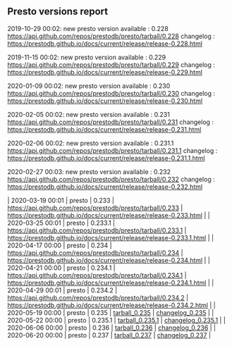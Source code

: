 ## Presto versions report

2019-10-29 00:02: new presto version available : 0.228 https://api.github.com/repos/prestodb/presto/tarball/0.228 changelog : https://prestodb.github.io/docs/current/release/release-0.228.html

2019-11-15 00:02: new presto version available : 0.229 https://api.github.com/repos/prestodb/presto/tarball/0.229 changelog : https://prestodb.github.io/docs/current/release/release-0.229.html

2020-01-09 00:02: new presto version available : 0.230 https://api.github.com/repos/prestodb/presto/tarball/0.230 changelog : https://prestodb.github.io/docs/current/release/release-0.230.html

2020-02-05 00:02: new presto version available : 0.231 https://api.github.com/repos/prestodb/presto/tarball/0.231 changelog : https://prestodb.github.io/docs/current/release/release-0.231.html

2020-02-06 00:02: new presto version available : 0.231.1 https://api.github.com/repos/prestodb/presto/tarball/0.231.1 changelog : https://prestodb.github.io/docs/current/release/release-0.231.1.html

2020-02-27 00:03: new presto version available : 0.232 https://api.github.com/repos/prestodb/presto/tarball/0.232 changelog : https://prestodb.github.io/docs/current/release/release-0.232.html

| 2020-03-19 00:01 | presto | 0.233 | https://api.github.com/repos/prestodb/presto/tarball/0.233 | https://prestodb.github.io/docs/current/release/release-0.233.html |
| 2020-03-25 00:01 | presto | 0.233.1 | https://api.github.com/repos/prestodb/presto/tarball/0.233.1 | https://prestodb.github.io/docs/current/release/release-0.233.1.html |
| 2020-04-17 00:00 | presto | 0.234 | https://api.github.com/repos/prestodb/presto/tarball/0.234 | https://prestodb.github.io/docs/current/release/release-0.234.html |
| 2020-04-21 00:00 | presto | 0.234.1 | https://api.github.com/repos/prestodb/presto/tarball/0.234.1 | https://prestodb.github.io/docs/current/release/release-0.234.1.html |
| 2020-04-29 00:01 | presto | 0.234.2 | https://api.github.com/repos/prestodb/presto/tarball/0.234.2 | https://prestodb.github.io/docs/current/release/release-0.234.2.html |
| 2020-05-19 00:00 | presto | 0.235 | [tarball_0.235](https://api.github.com/repos/prestodb/presto/tarball/0.235) | [changelog_0.235](https://prestodb.github.io/docs/current/release/release-0.235.html) |
| 2020-05-22 00:00 | presto | 0.235.1 | [tarball_0.235.1](https://api.github.com/repos/prestodb/presto/tarball/0.235.1) | [changelog_0.235.1](https://prestodb.github.io/docs/current/release/release-0.235.1.html) |
| 2020-06-06 00:00 | presto | 0.236 | [tarball_0.236](https://api.github.com/repos/prestodb/presto/tarball/0.236) | [changelog_0.236](https://prestodb.github.io/docs/current/release/release-0.236.html) |
| 2020-06-20 00:00 | presto | 0.237 | [tarball_0.237](https://api.github.com/repos/prestodb/presto/tarball/0.237) | [changelog_0.237](https://prestodb.github.io/docs/current/release/release-0.237.html) |
